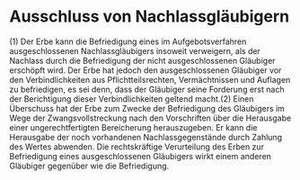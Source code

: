 # Ausschluss von Nachlassgläubigern

(1) Der Erbe kann die Befriedigung eines im Aufgebotsverfahren ausgeschlossenen Nachlassgläubigers insoweit verweigern, als der Nachlass durch die Befriedigung der nicht ausgeschlossenen Gläubiger erschöpft wird. Der Erbe hat jedoch den ausgeschlossenen Gläubiger vor den Verbindlichkeiten aus Pflichtteilsrechten, Vermächtnissen und Auflagen zu befriedigen, es sei denn, dass der Gläubiger seine Forderung erst nach der Berichtigung dieser Verbindlichkeiten geltend macht.(2) Einen Überschuss hat der Erbe zum Zwecke der Befriedigung des Gläubigers im Wege der Zwangsvollstreckung nach den Vorschriften über die Herausgabe einer ungerechtfertigten Bereicherung herauszugeben. Er kann die Herausgabe der noch vorhandenen Nachlassgegenstände durch Zahlung des Wertes abwenden. Die rechtskräftige Verurteilung des Erben zur Befriedigung eines ausgeschlossenen Gläubigers wirkt einem anderen Gläubiger gegenüber wie die Befriedigung. 

